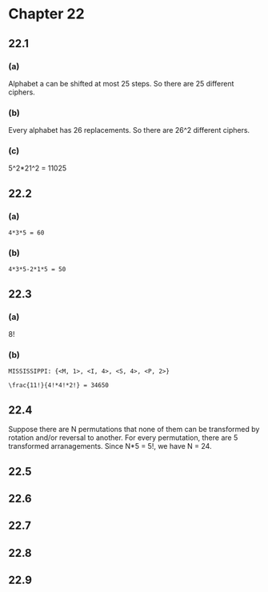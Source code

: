 # Chapter 22

## 22.1

### (a)

Alphabet a can be shifted at most 25 steps. So there are 25 different ciphers.

### (b)

Every alphabet has 26 replacements. So there are 26^2 different ciphers.

### (c)

5^2*21^2 = 11025

## 22.2

### (a)

    4*3*5 = 60

### (b)

    4*3*5-2*1*5 = 50

## 22.3

### (a)

8!

### (b)

    MISSISSIPPI: {<M, 1>, <I, 4>, <S, 4>, <P, 2>}

    \frac{11!}{4!*4!*2!} = 34650

## 22.4

Suppose there are N permutations that none of them can be transformed by rotation and/or reversal to another. For every permutation, there are 5 transformed arranagements. Since N*5 = 5!, we have N = 24.

## 22.5



## 22.6



## 22.7



## 22.8



## 22.9



